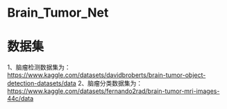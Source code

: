 # Brain_Tumor_Net
# 数据集 
1、脑瘤检测数据集为：https://www.kaggle.com/datasets/davidbroberts/brain-tumor-object-detection-datasets/data
2、脑瘤分类数据集为：https://www.kaggle.com/datasets/fernando2rad/brain-tumor-mri-images-44c/data

